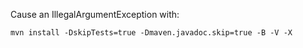Cause an IllegalArgumentException with:

`mvn install -DskipTests=true -Dmaven.javadoc.skip=true -B -V -X`

